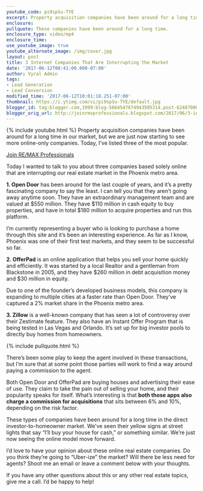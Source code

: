```yaml
---
youtube_code: pi9spSu-TYE
excerpt: Property acquisition companies have been around for a long time in our market, but we are just now starting to see more online-only companies. Today, I’ve listed three of the most popular.
enclosure:
pullquote: These companies have been around for a long time.
enclosure_type: video/mp4
enclosure_time:
use_youtube_image: true
youtube_alternate_image: /img/cover.jpg
layout: post
title: 3 Internet Companies That Are Interrupting the Market
date: '2017-06-12T08:41:00.000-07:00'
author: Vyral Admin
tags:
- Lead Generation
- Lead Conversion
modified_time: '2017-06-12T10:01:18.251-07:00'
thumbnail: https://i.ytimg.com/vi/pi9spSu-TYE/default.jpg
blogger_id: tag:blogger.com,1999:blog-5664547674943505314.post-6248700079737882685
blogger_orig_url: http://joinrmxprofessionals.blogspot.com/2017/06/3-internet-companies-that-are.html
---
```

{% include youtube.html %}
Property acquisition companies have been around for a long time in our market, but we are just now starting to see more online-only companies. Today, I’ve listed three of the most popular.

<a href="http://www.joinrmxprofessionals.com/Join-Today" target="_blank">Join RE/MAX Professionals</a>

Today I wanted to talk to you about three companies based solely online that are interrupting our real estate market in the Phoenix metro area.

**1. Open Door** has been around for the last couple of years, and it’s a pretty fascinating company to say the least. I can tell you that they aren’t going away anytime soon. They have an extraordinary management team and are valued at $550 million. They have $110 million in cash equity to buy properties, and have in total $180 million to acquire properties and run this platform.

I’m currently representing a buyer who is looking to purchase a home through this site and it’s been an interesting experience. As far as I know, Phoenix was one of their first test markets, and they seem to be successful so far.

**2. OfferPad** is an online application that helps you sell your home quickly and efficiently. It was started by a local Realtor and a gentleman from Blackstone in 2005, and they have $260 million in debt acquisition money and $30 million in equity.

Due to one of the founder’s developed business models, this company is expanding to multiple cities at a faster rate than Open Door. They’ve captured a 2% market share in the Phoenix metro area.

**3. Zillow** is a well-known company that has seen a lot of controversy over their Zestimate feature. They also have an Instant Offer Program that is being tested in Las Vegas and Orlando. It’s set up for big investor pools to directly buy homes from homeowners.

{% include pullquote.html %}

There’s been some play to keep the agent involved in these transactions, but I’m sure that at some point those parties will work to find a way around paying a commission to the agent.

Both Open Door and OfferPad are buying houses and advertising their ease of use. They claim to take the pain out of selling your home, and their popularity speaks for itself. What’s interesting is that **both those apps also charge a commission for acquisitions** that sits between 6% and 10%, depending on the risk factor.

These types of companies have been around for a long time in the direct investor-to-homeowner market. We’ve seen their yellow signs at street lights that say “I’ll buy your house for cash,” or something similar. We’re just now seeing the online model move forward.

I’d love to have your opinion about these online real estate companies. Do you think they’re going to “Uber-ize” the market? Will there be less need for agents? Shoot me an email or leave a comment below with your thoughts.

If you have any other questions about this or any other real estate topics, give me a call. I’d be happy to help!

